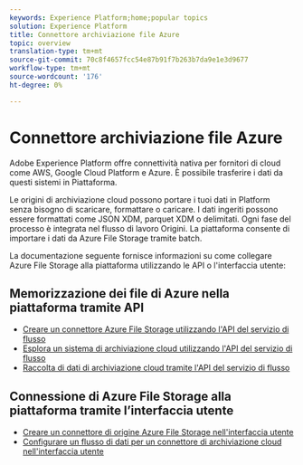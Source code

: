 ```yaml
---
keywords: Experience Platform;home;popular topics
solution: Experience Platform
title: Connettore archiviazione file Azure
topic: overview
translation-type: tm+mt
source-git-commit: 70c8f4657fcc54e87b91f7b263b7da9e1e3d9677
workflow-type: tm+mt
source-wordcount: '176'
ht-degree: 0%

---
```



# Connettore archiviazione file Azure

Adobe Experience Platform offre connettività nativa per fornitori di cloud come AWS, Google Cloud Platform e Azure. È possibile trasferire i dati da questi sistemi in Piattaforma.

Le origini di archiviazione cloud possono portare i tuoi dati in Platform senza bisogno di scaricare, formattare o caricare. I dati ingeriti possono essere formattati come JSON XDM, parquet XDM o delimitati. Ogni fase del processo è integrata nel flusso di lavoro Origini. La piattaforma consente di importare i dati da Azure File Storage tramite batch.

La documentazione seguente fornisce informazioni su come collegare Azure File Storage alla piattaforma utilizzando le API o l&#39;interfaccia utente:

## Memorizzazione dei file di Azure nella piattaforma tramite API

- [Creare un connettore Azure File Storage utilizzando l&#39;API del servizio di flusso](../../tutorials/api/create/cloud-storage/azure-file-storage.md)
- [Esplora un sistema di archiviazione cloud utilizzando l&#39;API del servizio di flusso](../../tutorials/api/explore/cloud-storage.md)
- [Raccolta di dati di archiviazione cloud tramite l&#39;API del servizio di flusso](../../tutorials/api/collect/cloud-storage.md)

## Connessione di Azure File Storage alla piattaforma tramite l’interfaccia utente

- [Creare un connettore di origine Azure File Storage nell&#39;interfaccia utente](../../tutorials/ui/create/cloud-storage/azure-file-storage.md)
- [Configurare un flusso di dati per un connettore di archiviazione cloud nell&#39;interfaccia utente](../../tutorials/ui/dataflow/batch/cloud-storage.md)